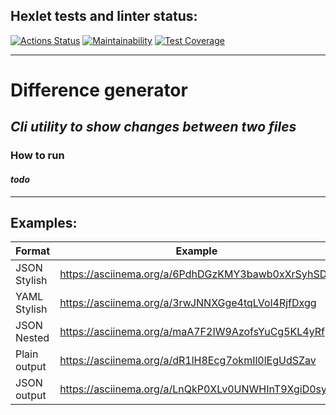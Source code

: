 ## Hexlet tests and linter status:

[![Actions Status](https://github.com/filtertish/java-project-71/actions/workflows/hexlet-check.yml/badge.svg)](https://github.com/filtertish/java-project-71/actions)
[![Maintainability](https://api.codeclimate.com/v1/badges/d1ac05b640d0798206de/maintainability)](https://codeclimate.com/github/filtertish/java-project-71/maintainability)
[![Test Coverage](https://api.codeclimate.com/v1/badges/d1ac05b640d0798206de/test_coverage)](https://codeclimate.com/github/filtertish/java-project-71/test_coverage)

---

# **Difference generator**

## *Cli utility to show changes between two files*

### How to run

#### *todo*

---

## Examples:

| Format       | Example                                           |
|--------------|---------------------------------------------------|
| JSON Stylish | https://asciinema.org/a/6PdhDGzKMY3bawb0xXrSyhSDR |
| YAML Stylish | https://asciinema.org/a/3rwJNNXGge4tqLVol4RjfDxgg |                                                 |
| JSON Nested  | https://asciinema.org/a/maA7F2IW9AzofsYuCg5KL4yRf |                                                 |
| Plain output | https://asciinema.org/a/dR1lH8Ecg7okmIl0lEgUdSZav |                                                 |
| JSON output  | https://asciinema.org/a/LnQkP0XLv0UNWHInT9XgiD0sy |
